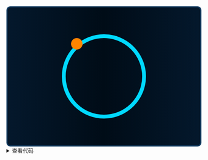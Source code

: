 <div class="box-background">
    <div class="spinningBall"></div>
</div>

<style lang='scss'>
details{
    cursor: pointer;
    &[open]{
        color: var(--vp-c-brand);
    }
}
.box-background {
    background-image: linear-gradient(90deg, #04182c, #000c17, #04182c);
    border: 3px solid rgba(53,162,253,.267);
    border-radius: 10px;
    display: flex;
    justify-content: center;
    align-items: center;
    width: 100%;
    height: 360px;
}
.spinningBall{
    width: 200px;
    height: 200px;
    background: transparent;
    border: 10px solid #00d9ff;
    border-radius: 50%;
    position: relative;
    animation: round 3s ease infinite;

    &::before{
        content:'';
        display: block;
        position: absolute;
        top: 0;
        left: 14px;
        width: 30px;
        height: 30px;
        border-radius: 50px;
        background: rgb(255,132,0);
    }

    @keyframes round {
        0%{
            rotate: 0deg;
        }
                100%{
            rotate: 360deg;
        }
    }
}
</style>

<details>
 
<summary>查看代码</summary>

```vue
<template>
    <div class="spinningBall"></div>
</template>

<style lang='scss'>
.spinningBall{
    width: 200px;
    height: 200px;
    background: transparent;
    border: 10px solid #00d9ff;
    border-radius: 50%;
    position: relative;
    animation: round 3s ease infinite;

    &::before{
        content:'';
        display: block;
        position: absolute;
        top: 0;
        left: 14px;
        width: 30px;
        height: 30px;
        border-radius: 50px;
        background: rgb(255,132,0);
    }

    @keyframes round {
        0%{
            rotate: 0deg;
        }
        100%{
            rotate: 360deg;
        }
    }
}
</style>
```

</details>